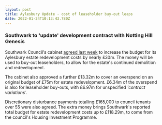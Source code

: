 ```yaml
---
layout: post
title: Aylesbury Update - cost of leaseholder buy-out leaps
date: 2022-01-24T10:13:43.780Z
---
```

### Southwark to 'update' development contract with Notting Hill Genesis

Southwark Council's cabinet [agreed last week](https://moderngov.southwark.gov.uk/ieListDocuments.aspx?CId=302&MId=7019&Ver=4) to increase the budget for its Aylesbury estate redevelopment costs by nearly £30m.  The money will be used to buy-out leaseholders, to allow for the estate's continued demolition and redevelopment.

The cabinet also approved a further £13.32m to cover an overspend on an original budget of £75m for estate redevelopment.  £6.34m of the overspend is also for leaseholder buy-outs, with £6.97m for unspecified *'contract variations'*.

Discretionary disturbance payments totalling £165,000 to council tenants over 55 were also agreed. The extra money brings Southwark's reported total budget for estate redevelopment costs up to £118.29m, to come from the council's Housing Investment Programme.